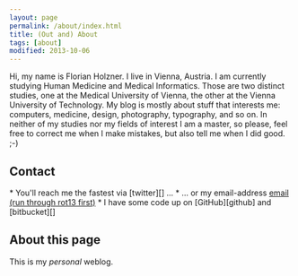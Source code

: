 ```yaml
---
layout: page
permalink: /about/index.html
title: (Out and) About
tags: [about]
modified: 2013-10-06
---
```


Hi, my name is Florian Holzner. I live in Vienna, Austria. I am currently studying Human Medicine and Medical Informatics. Those are two distinct studies, one at the Medical University of Vienna, the other at the Vienna University of Technology. My blog is mostly about stuff that interests me: computers, medicine, design, photography, typography, and so on. In neither of my studies nor my fields of interest I am a master, so please, feel free to correct me when I make mistakes, but also tell me when I did good. ;-)

<h2 id="contact">Contact</h2>
*  You'll reach me the fastest via [twitter][] ...
*  ... or my email-address <a href="ygb:obofpuv\@yninovg.pbz" class="contact-full">email (run through rot13 first)</a>
*  I have some code up on [GitHub][github] and [bitbucket][]

[twitter]:    https://twitter.com/bobschi "my twitter profile"
[bitbucket]:  https://bitbucket.org/florianholzner "my bitbucket profile"
[github]:     https://github.com/bobschi "my github profile"

## About this page
This is my <em>personal</em> weblog.